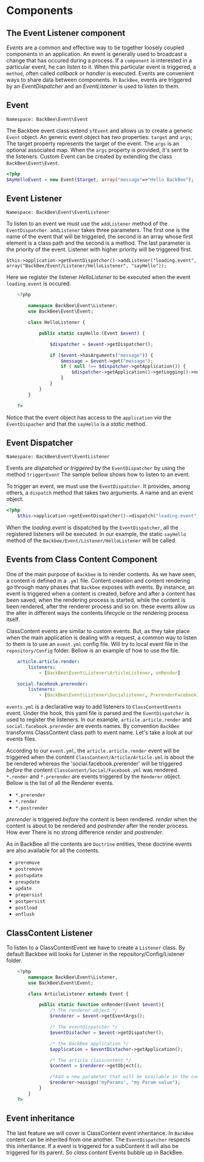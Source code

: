 # Components

## The Event Listener component

*Events* are a common and effective way to tie together loosely coupled components in an application.
An event is generally used to broadcast a change that has occured during a process. If a `component` is
interested in a particular event, he can *listen* to it. When this particular event is triggered, a `method`,
often called *callback* or *handler* is executed. Events are convenient ways to share
data between components.
In `BackBee`, events are triggered by an *EventDispatcher* and an *EventListener* is used to listen to them.

## Event

`Namespace: BackBee\Event\Event`

The Backbee event class extend `sfEvent` and allows us to create a generic `Event` object.
An generic event object has two properties: `target` and `args`;
The target property represents the target of the event. The `args` is an optional associated map.
When the `args` property is provided, it's sent to the listeners.
Custom Event can be created by extending the class `BackBee\Event\Event`.

```php
<?php
$myHelloEvent = new Event($target, array("message"=>"Hello BackBee");

```

## Event Listener
`Namespace: BackBee\Event\EventListener`

To listen to an event we must use the `addListener` method of the `EventDispatcher`.
`addListener` takes three parameters. The first one is the name of the event that will be triggered, the second is an array whose first element
is a class path and the second is a method. The last parameter is the priority of the event. Listener with higher priority will be triggered first.

    $this->application->getEventDispatcher()->addListener("loading.event", array("BackBee/Event/Listener/HelloListener", "sayHello"));

Here we register the listener *HelloListener* to be executed when the event `loading.event` is occured.

```php
    <?php

        namespace BackBee\Event\Listener;
        use BackBee\Event\Event;

        class HelloListener {

            public static sayHello (Event $event) {

                $dispatcher = $event->getDispatcher();

                if ($event->hasArguments("message")) {
                    $message = $event->get("message");
                    if ( null !== $dispatcher->getApplication()) {
                        $dispatcher->getApplication()->getLogging()->notice($message);
                    }
                }
            }
        }

    ?>
```

Notice that the event object has access to the `application` *via* the `EventDispacher` and that the `sayHello` is a *static* method.

## Event Dispatcher

`Namespace: BackBee\Event\EventListener`

Events are *dispatched* or *triggered* by the `EventDispatcher` by using the method `triggerEvent`
The sample bellow shows how to listen to an event.

To trigger an event, we must use the `EventDispatcher`. It provides, among others, a `dispatch` method that takes two arguments. A name and an event object.

```php
<?php
    $this->application->getEventDispatcher()->dispatch("loading.event", $myHelloEvent);
```

When the *loading.event* is dispatched by the `EventDispatcher`, all the registered listeners will be executed. In our example,
the static `sayHello` method of the `Backbee/Event/Listener/HelloListener` will be called.

## Events from Class Content Component

One of the main purpose of `Backbee` is to render contents. As we have seen, a
content is defined in a `.yml` file. Content creation and content rendering go
through many phases that `Backbee` exposes with events. By instance, an event is triggered
when a content is created, before and after a content has been saved, when the rendering process
is started, while the content is been rendered, after the renderer process and so on. these events
allow us the alter in different ways the contents lifecycle or the rendering process itself.

ClassContent events are similar to custom events. But, as they take place when the main application
is dealing with a request, a common way to listen to them is to use an `event.yml` config file.
Will try to local event file in the `repository/Config` folder. Bellow is an example of how to
use the file.

```yaml
    article.article.render:
        listeners:
            - [BackBee\Event\Listener\ArticleListener, onRender]

    social.facebook.prerender:
        listeners:
            - [BackBee\Event\Listener\Socialistener, PrerenderFacebook]
```

`events.yml` is a declarative way to add listeners to `ClassContentEvents` event. Under the hook,
this yaml file is parsed and the `EventDispatcher` is used to register the listeners.
In our example,  `article.article.render` and `social.facebook.prerender` are events names.
By convention `BackBee` transforms ClassContent class path to event name. Let's take a look at our events files.

According to our `event.yml`, the `article.article.render` event will be triggered when
the content `ClassContent/Article/Article.yml` is about the be rendered whereas
the 'social.facebook.prerender' will be triggered *before* the content `ClassContent/Social/Facebook.yml`
was rendered.
`*.render`  and `*.prerender` are events triggered by the `Renderer` object. Bellow is the list of
all the Renderer events.

- `*.prerender`
- `*.render`
- `*.postrender`

*prerender* is triggered *before* the content is been rendered. *render* when the
 content is about to be rendered and *postrender* after the render process. How ever There is no strong difference *render* and *postrender*.

As in BackBee all the contents are `Doctrine` entities, these doctrine events are also available for all the contents.

- `preremove`
- `postremove`
- `postupdate`
- `preupdate`
- `update`
- `prepersist`
- `postpersist`
- `postload`
- `onflush`


## ClassContent Listener

To listen to a ClassContentEvent we have to create a `Listener` class. By default Backbee
will looks for Listener in the repository/Config/Listener folder.

```php
    <?php
        namespace BackBee\Event\Listener,
        use BackBee\Event\Event;

        class ArticleListener extends Event {

            public static function onRender(Event $event){
                /* The renderer object */
                $renderer = $event->getEventArgs();

                /* The eventDispatcher */
                $eventDistacher = $event->getDispatcher();

                /* the BackBee application */
                $application = $eventDistacher->getApplication();

                /* The article classcontent */
                $content = $renderer->getObject();

                /*Add a new parameter that will be available in the content template*/
                $renderer->assign('myParams', "my Param value");
            }
        }
    ?>
```

## Event inheritance
The last feature we will cover is ClassContent event inheritance. In `BackBee`
content can be inherited from one another. The `EventDispatcher` respects this inheritance.
If a event is triggered for a subContent it will also be triggered for its parent. So *class content* Events bubble up in BackBee.
